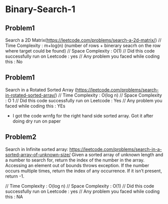 # Binary-Search-1


## Problem1 
Search a 2D Matrix(https://leetcode.com/problems/search-a-2d-matrix/)
// Time Complexity : m+log(n) (number of rows + binerary seacrh on the row where target could be found) 
// Space Complexity : O(1)
// Did this code successfully run on Leetcode : yes
// Any problem you faced while coding this : No

## Problem1 
Search in a Rotated Sorted Array (https://leetcode.com/problems/search-in-rotated-sorted-array/)
// Time Complexity : O(log n)
// Space Complexity : O 1
// Did this code successfully run on Leetcode : Yes
// Any problem you faced while coding this : YEs
- I got the code wrnfg for the right hand side sorted array. Got it after doing dry run on paper

## Problem2
Search in Infinite sorted array: https://leetcode.com/problems/search-in-a-sorted-array-of-unknown-size/
Given a sorted array of unknown length and a number to search for, return the index of the number in the array. Accessing an element out of bounds throws exception. If the number occurs multiple times, return the index of any occurrence. If it isn’t present, return -1.

// Time Complexity : O(log n)
// Space Complexity : O(1)
// Did this code successfully run on Leetcode : yes
// Any problem you faced while coding this : NA



